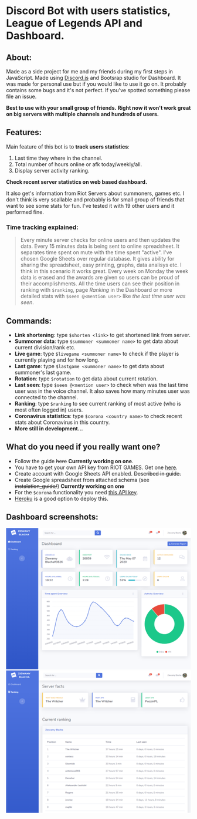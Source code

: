 # Discord Bot with users statistics, League of Legends API and Dashboard.

## About:
Made as a side project for me and my friends during my first steps in JavaScript. Made using [Discord.js](https://discord.js.org/#/) and Bootsrap studio for Dashboard. It was made for personal use but if you would like to use it go on. It probably contains some bugs and it's not perfect. If you've spotted something please file an issue.

**Best to use with your small group of friends.**
**Right now it won't work great on big servers with multiple channels and hundreds of users.**

## Features:
Main feature of this bot is to **track users statistics**:
1. Last time they where in the channel.
2. Total number of hours online or afk today/weekly/all.
3. Display server activity ranking.

**Check recent server statistics on web based dashboard.**
   
It also get's information from Riot Servers about summoners, games etc.
I don't think is very scallable and probably is for small group of friends that want to see some stats for fun. I've tested it with 19 other users and it performed fine.

### Time tracking explained:
> Every minute server checks for online users and then updates the data. Every 15 minutes data is being sent to online spreadsheet. It separates time spent on mute with the time spent "active". I've chosen Google Sheets over regular database. It gives ability for sharing the spreadsheet, easy printing, graphs, data analisys etc. I think in this scenario it works great.
> Every week on Monday the week data is erased and the awards are given so users can be proud of their accomplishments.
> All the time users can see their position in ranking with `$ranking`, page *Ranking* in the Dashboard or more detailed stats with `$seen @<mention user>` like *the last time user was seen*.


## Commands:

- **Link shortening**:
    type `$shorten <link>` to get shortened link from server.
- **Summoner data**:
    type `$summoner <summoner name>` to get data about current division/rank etc.
- **Live game**:
    type `$livegame <summoner name>` to check if the player is currently playing and for how long.
- **Last game**:
    type `$lastgame <summoner name>` to get data about summoner's last game.
- **Rotation**:
    type `$rotation` to get data about current rotation.
- **Last seen**:
    type `$seen @<mention user>` to check when was the last time user was in the voice channel. It also saves how many minutes user was connected to the channel.
- **Ranking**:
    type `$ranking` to see current ranking of most active (who is most often logged in) users.
- **Coronavirus statistics**:
    type `$corona <country name>` to check recent stats about Coronavirus in this country.
- **More still in development...**

## What do you need if you really want one?
- Follow the guide ~~here~~ **Currently working on one**.
- You have to get your own API key from RIOT GAMES. Get one [here](https://developer.riotgames.com/).
- Create account with Google Sheets API enabled. ~~Described in guide.~~
- Create Google spreadsheet from attached schema (see ~~instalation_guide/~~) **Currently working on one**
- For the `$corona` functionality you need [this API key](https://rapidapi.com/api-sports/api/covid-193/endpoints).
- [Heroku](https://www.heroku.com) is a good option to deploy this.

## Dashboard screenshots:
![Screenshot1](screenshots/dashboard_index.png)
![Screenshot2](screenshots/dashboard_ranking.png)
